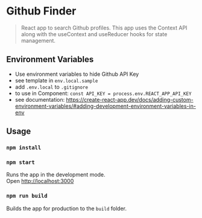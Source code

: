 # Github Finder

> React app to search Github profiles. This app uses the Context API along with the useContext and useReducer hooks for state management.

## Environment Variables

- Use environment variables to hide Github API Key
- see template in `env.local.sample`
- add `.env.local` to `.gitignore`
- to use in Component: `const API_KEY = process.env.REACT_APP_API_KEY`
- see documentation: https://create-react-app.dev/docs/adding-custom-environment-variables/#adding-development-environment-variables-in-env

## Usage

### `npm install`

### `npm start`

Runs the app in the development mode.<br>
Open [http://localhost:3000](http://localhost:3000)

### `npm run build`

Builds the app for production to the `build` folder.<br>
